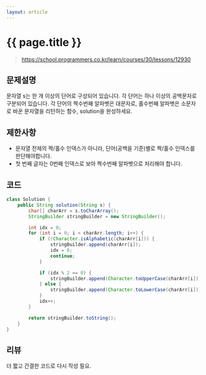 ```yaml
---
layout: article
---
```


# {{ page.title }}

> https://school.programmers.co.kr/learn/courses/30/lessons/12930

## 문제설명

문자열 s는 한 개 이상의 단어로 구성되어 있습니다. 각 단어는 하나 이상의 공백문자로 구분되어 있습니다. 각 단어의 짝수번째 알파벳은 대문자로, 홀수번째 알파벳은 소문자로 바꾼 문자열을 리턴하는 함수, solution을 완성하세요.

## 제한사항

- 문자열 전체의 짝/홀수 인덱스가 아니라, 단어(공백을 기준)별로 짝/홀수 인덱스를 판단해야합니다.
- 첫 번째 글자는 0번째 인덱스로 보아 짝수번째 알파벳으로 처리해야 합니다.

## 코드

```java
class Solution {
    public String solution(String s) {
        char[] charArr = s.toCharArray();
        StringBuilder stringBuilder = new StringBuilder();

        int idx = 0;
        for (int i = 0; i < charArr.length; i++) {
            if (!Character.isAlphabetic(charArr[i])) {
                stringBuilder.append(charArr[i]);
                idx = 0;
                continue;
            }

            if (idx % 2 == 0) {
                stringBuilder.append(Character.toUpperCase(charArr[i]));
            } else {
                stringBuilder.append(Character.toLowerCase(charArr[i]));
            }
            idx++;
        }

        return stringBuilder.toString();
    }
}
```

## 리뷰

더 짧고 간결한 코드로 다시 작성 필요.